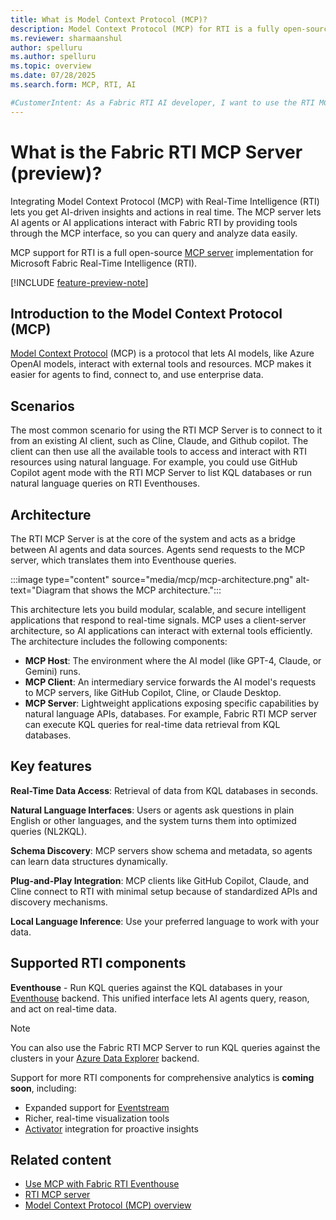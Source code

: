 ```yaml
---
title: What is Model Context Protocol (MCP)?
description: Model Context Protocol (MCP) for RTI is a fully open-source implementation for Microsoft Fabric Real-Time Intelligence (RTI). It enables AI agents to interact with RTI components like Eventhouse.
ms.reviewer: sharmaanshul
author: spelluru
ms.author: spelluru
ms.topic: overview 
ms.date: 07/28/2025
ms.search.form: MCP, RTI, AI

#CustomerIntent: As a Fabric RTI AI developer, I want to use the RTI MCP server to create AI agents and AI applications.
---
```


# What is the Fabric RTI MCP Server (preview)?

Integrating Model Context Protocol (MCP) with Real-Time Intelligence (RTI) lets you get AI-driven insights and actions in real time. The MCP server lets AI agents or AI applications interact with Fabric RTI by providing tools through the MCP interface, so you can query and analyze data easily.

MCP support for RTI is a full open-source [MCP server](https://github.com/microsoft/fabric-rti-mcp/) implementation for Microsoft Fabric Real-Time Intelligence (RTI).

[!INCLUDE [feature-preview-note](../includes/feature-preview-note.md)]

## Introduction to the Model Context Protocol (MCP)

[Model Context Protocol](https://modelcontextprotocol.io/introduction) (MCP) is a protocol that lets AI models, like Azure OpenAI models, interact with external tools and resources. MCP makes it easier for agents to find, connect to, and use enterprise data.

## Scenarios

The most common scenario for using the RTI MCP Server is to connect to it from an existing AI client, such as Cline, Claude, and Github copilot. The client can then use all the available tools to access and interact with RTI resources using natural language. For example, you could use GitHub Copilot agent mode with the RTI MCP Server to list KQL databases or run natural language queries on RTI Eventhouses.

## Architecture

The RTI MCP Server is at the core of the system and acts as a bridge between AI agents and data sources. Agents send requests to the MCP server, which translates them into Eventhouse queries.

:::image type="content" source="media/mcp/mcp-architecture.png" alt-text="Diagram that shows the MCP architecture.":::

This architecture lets you build modular, scalable, and secure intelligent applications that respond to real-time signals. MCP uses a client-server architecture, so AI applications can interact with external tools efficiently. The architecture includes the following components:

* **MCP Host**: The environment where the AI model (like GPT-4, Claude, or Gemini) runs.
* **MCP Client**: An intermediary service forwards the AI model's requests to MCP servers, like GitHub Copilot, Cline, or Claude Desktop.
* **MCP Server**: Lightweight applications exposing specific capabilities by natural language APIs, databases. For example, Fabric RTI MCP server can execute KQL queries for real-time data retrieval from KQL databases.

## Key features

**Real-Time Data Access**: Retrieval of data from KQL databases in seconds.

**Natural Language Interfaces**: Users or agents ask questions in plain English or other languages, and the system turns them into optimized queries (NL2KQL).

**Schema Discovery**: MCP servers show schema and metadata, so agents can learn data structures dynamically.

**Plug-and-Play Integration**: MCP clients like GitHub Copilot, Claude, and Cline connect to RTI with minimal setup because of standardized APIs and discovery mechanisms.

**Local Language Inference**: Use your preferred language to work with your data.

## Supported RTI components

**Eventhouse** - Run KQL queries against the KQL databases in your [Eventhouse](eventhouse.md) backend. This unified interface lets AI agents query, reason, and act on real-time data.

> [!NOTE]
>
> You can also use the Fabric RTI MCP Server to run KQL queries against the clusters in your [Azure Data Explorer](/azure/data-explorer.md) backend.

Support for more RTI components for comprehensive analytics is **coming soon**, including:

* Expanded support for [Eventstream](event-streams/overview.md)
* Richer, real-time visualization tools
* [Activator](data-activator/activator-introduction.md) integration for proactive insights

## Related content

* [Use MCP with Fabric RTI Eventhouse](mcp-eventhouse.md)
* [RTI MCP server](https://github.com/microsoft/fabric-rti-mcp/)
* [Model Context Protocol (MCP) overview](https://modelcontextprotocol.io/introduction)
